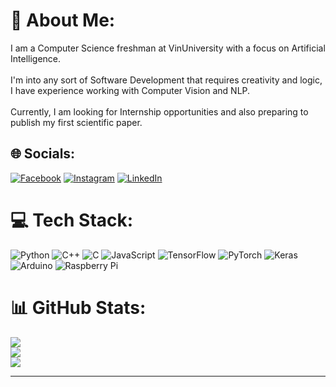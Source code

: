 # 💫 About Me:
I am a Computer Science freshman at VinUniversity with a focus on Artificial Intelligence.<br><br>I'm into any sort of Software Development that requires creativity and logic, I have experience working with Computer Vision and NLP.<br><br>Currently, I am looking for Internship opportunities and also preparing to publish my first scientific paper.


## 🌐 Socials:
[![Facebook](https://img.shields.io/badge/Facebook-%231877F2.svg?logo=Facebook&logoColor=white)](https://facebook.com/https://www.facebook.com/profile.php?id=100011452562568) [![Instagram](https://img.shields.io/badge/Instagram-%23E4405F.svg?logo=Instagram&logoColor=white)](https://instagram.com/https://www.instagram.com/haowangbright/) [![LinkedIn](https://img.shields.io/badge/LinkedIn-%230077B5.svg?logo=linkedin&logoColor=white)](https://linkedin.com/in/https://www.linkedin.com/in/chi-hao-vuong-bbb798251/) 

# 💻 Tech Stack:
![Python](https://img.shields.io/badge/python-3670A0?style=for-the-badge&logo=python&logoColor=ffdd54) ![C++](https://img.shields.io/badge/c++-%2300599C.svg?style=for-the-badge&logo=c%2B%2B&logoColor=white) ![C](https://img.shields.io/badge/c-%2300599C.svg?style=for-the-badge&logo=c&logoColor=white) ![JavaScript](https://img.shields.io/badge/javascript-%23323330.svg?style=for-the-badge&logo=javascript&logoColor=%23F7DF1E) ![TensorFlow](https://img.shields.io/badge/TensorFlow-%23FF6F00.svg?style=for-the-badge&logo=TensorFlow&logoColor=white) ![PyTorch](https://img.shields.io/badge/PyTorch-%23EE4C2C.svg?style=for-the-badge&logo=PyTorch&logoColor=white) ![Keras](https://img.shields.io/badge/Keras-%23D00000.svg?style=for-the-badge&logo=Keras&logoColor=white) ![Arduino](https://img.shields.io/badge/-Arduino-00979D?style=for-the-badge&logo=Arduino&logoColor=white) ![Raspberry Pi](https://img.shields.io/badge/-RaspberryPi-C51A4A?style=for-the-badge&logo=Raspberry-Pi)
# 📊 GitHub Stats:
![](https://github-readme-stats.vercel.app/api?username=ihatecfishes&theme=nightowl&hide_border=true&include_all_commits=false&count_private=false)<br/>
![](https://github-readme-streak-stats.herokuapp.com/?user=ihatecfishes&theme=nightowl&hide_border=true)<br/>
![](https://github-readme-stats.vercel.app/api/top-langs/?username=ihatecfishes&theme=nightowl&hide_border=true&include_all_commits=false&count_private=false&layout=compact)

---




